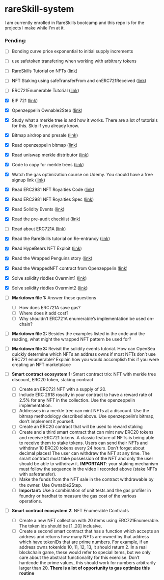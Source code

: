 # rareSkill-system
I am currently enrolled in RareSkills bootcamp and this repo is for the projects I make while I'm at it.

### Pending:
- [ ] Bonding curve price exponential to initial supply increments
- [ ] use safetoken transfering when working with arbitrary tokens
- [ ] RareSkills Tutorial on NFTs ([link](https://www.youtube.com/watch?v=dmyADPRG9r4))
- [ ] NFT Staking using safeTransferFrom and onERC721Received ([link](https://www.youtube.com/watch?v=7wtHR2sZjPw))
- [ ] ERC721Enumerable Tutorial ([link](http://youtube.com/watch?v=hL5uPgEAuIo))
- [X] EIP 721 ([link](https://eips.ethereum.org/EIPS/eip-721))
- [X] Openzeppelin Ownable2Step ([link](https://www.rareskills.io/post/openzeppelin-ownable2step))
- [X] Study what a merkle tree is and how it works. There are a lot of tutorials for this. Skip if you already know.
- [X] Bitmap airdrop and presale ([link](https://medium.com/donkeverse/hardcore-gas-savings-in-nft-minting-part-3-save-30-000-in-presale-gas-c945406e89f0))
- [X] Read openzeppelin bitmap ([link](https://docs.openzeppelin.com/contracts/4.x/api/utils#BitMaps))
- [X] Read uniswap merkle distributor ([link](https://github.com/Uniswap/merkle-distributor/blob/master/contracts/MerkleDistributor.sol))
- [X] Code to copy for merkle trees ([link](https://github.com/DonkeVerse/PrivateSaleBenchmark/blob/main/contracts/Benchmark.sol))
- [X] Watch the gas optimization course on Udemy. You should have a free signup link ([link](https://www.udemy.com/course/advanced-solidity-understanding-and-optimizing-gas-costs/))
- [X] Read ERC2981 NFT Royalties Code ([link](https://github.com/OpenZeppelin/openzeppelin-contracts/blob/master/contracts/token/common/ERC2981.sol))
- [X] Read ERC2981 NFT Royalties Spec ([link](https://eips.ethereum.org/EIPS/eip-2981))
- [X] Read Solidity Events ([link](https://www.rareskills.io/post/ethereum-events))
- [X] Read the pre-audit checklist ([link](https://betterprogramming.pub/the-ultimate-100-point-checklist-before-sending-your-smart-contract-for-audit-af9a5b5d95d0))
- [ ] Read about ERC721A ([link](https://www.azuki.com/erc721a))
- [X] Read the RareSkills tutorial on Re-entrancy ([link](https://www.rareskills.io/post/where-to-find-solidity-reentrancy-attacks))
- [X] Read HypeBears NFT Exploit ([link](https://blocksecteam.medium.com/when-safemint-becomes-unsafe-lessons-from-the-hypebears-security-incident-2965209bda2a))
- [X] Read the Wrapped Penguins story ([link](https://www.coindesk.com/business/2022/01/07/pudgy-penguins-nft-project-ousts-founders-as-mood-turns-icy/))
- [X] Read the WrappedNFT contract from Openzeppelin ([link](https://github.com/OpenZeppelin/openzeppelin-contracts/blob/master/contracts/token/ERC721/extensions/ERC721Wrapper.sol))

- [X] Solve solidity riddles Overmint1 ([link](https://github.com/RareSkills/solidity-riddles))
- [X] Solve solidity riddles Overmint2 ([link](https://github.com/RareSkills/solidity-riddles))

- [ ] **Markdown file 1:** Answer these questions
    - [ ] How does ERC721A save gas?
    - [ ] Where does it add cost?
    - [ ] Why shouldn’t ERC721A enumerable’s implementation be used on-chain?
- [ ] **Markdown file 2:** Besides the examples listed in the code and the reading, what might the wrapped NFT pattern be used for?
- [ ] **Markdown file 3:** Revisit the solidity events tutorial. How can OpenSea quickly determine which NFTs an address owns if most NFTs don’t use ERC721 enumerable? Explain how you would accomplish this if you were creating an NFT marketplace

- [ ] **Smart contract ecosystem 1:** Smart contract trio: NFT with merkle tree discount, ERC20 token, staking contract
    - [ ] Create an ERC721 NFT with a supply of 20.
    - [ ] Include ERC 2918 royalty in your contract to have a reward rate of 2.5% for any NFT in the collection. Use the openzeppelin implementation.
    - [ ] Addresses in a merkle tree can mint NFTs at a discount. Use the bitmap methodology described above. Use openzeppelin’s bitmap, don’t implement it yourself.
    - [ ] Create an ERC20 contract that will be used to reward staking
    - [ ] Create and a third smart contract that can mint new ERC20 tokens and receive ERC721 tokens. A classic feature of NFTs is being able to receive them to stake tokens. Users can send their NFTs and withdraw 10 ERC20 tokens every 24 hours. Don’t forget about decimal places! The user can withdraw the NFT at any time. The smart contract must take possession of the NFT and only the user should be able to withdraw it. **IMPORTANT**: your staking mechanism must follow the sequence in the video I recorded above (stake NFTs with safetransfer).
    - [ ] Make the funds from the NFT sale in the contract withdrawable by the owner. Use Ownable2Step.
    - [ ] **Important:** Use a combination of unit tests and the gas profiler in foundry or hardhat to measure the gas cost of the various operations.

- [ ] **Smart contract ecosystem 2:** NFT Enumerable Contracts
    - [ ] Create a new NFT collection with 20 items using ERC721Enumerable. The token ids should be [1..20] inclusive.
    - [ ] Create a second smart contract that has a function which accepts an address and returns how many NFTs are owned by that address which have tokenIDs that are prime numbers. For example, if an address owns tokenIds 10, 11, 12, 13, it should return 2. In a real blockchain game, these would refer to special items, but we only care about the abstract functionality for this exercise. Don’t hardcode the prime values, this should work for numbers arbitrarily larger than 20. **There is a lot of opportunity to gas optimize this routine**
